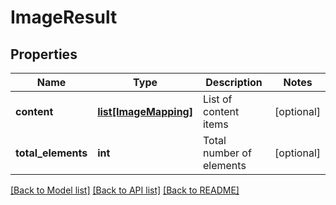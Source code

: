 # ImageResult

## Properties
Name | Type | Description | Notes
------------ | ------------- | ------------- | -------------
**content** | [**list[ImageMapping]**](ImageMapping.md) | List of content items | [optional] 
**total_elements** | **int** | Total number of elements | [optional] 

[[Back to Model list]](../README.md#documentation-for-models) [[Back to API list]](../README.md#documentation-for-api-endpoints) [[Back to README]](../README.md)

